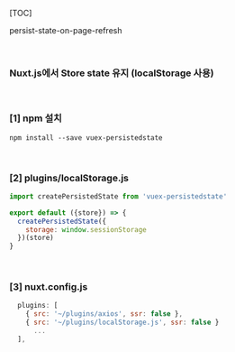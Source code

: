 [TOC]

persist-state-on-page-refresh

<br>

### Nuxt.js에서 Store state 유지 (localStorage 사용)

<br>

### [1] npm 설치

`npm install --save vuex-persistedstate`

<br>

### [2] plugins/localStorage.js

```js
import createPersistedState from 'vuex-persistedstate'

export default ({store}) => {
  createPersistedState({
    storage: window.sessionStorage
  })(store)
}
```

<br>

### [3] nuxt.config.js

```js
  plugins: [
    { src: '~/plugins/axios', ssr: false },
    { src: '~/plugins/localStorage.js', ssr: false }
      ...
  ],
```

